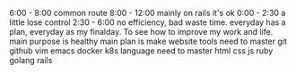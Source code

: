 6:00 - 8:00 common route
8:00 - 12:00 mainly on rails it's ok
0:00 - 2:30  a little lose control
2:30 - 6:00  no efficiency, bad waste time. 
everyday has a plan, everyday as my finalday. To see how to improve my work and life.
main purpose is healthy
main plan is make website
tools need to master git github vim emacs docker k8s
language need to master html css js ruby golang rails 

